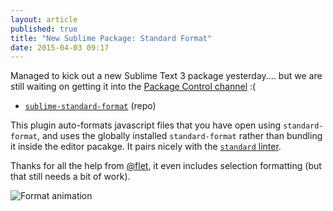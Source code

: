 ```yaml
---
layout: article
published: true
title: "New Sublime Package: Standard Format"
date: 2015-04-03 09:17
---
```


Managed to kick out a new Sublime Text 3 package yesterday.... but we are still waiting on getting it into the [Package Control channel](https://github.com/bcomnes/sublime-standard-format/issues/3) :(

- [`sublime-standard-format`](https://github.com/bcomnes/sublime-standard-format) (repo)

This plugin auto-formats javascript files that you have open using `standard-format`, and uses the globally installed `standard-format` rather than bundling it inside the editor pacakge.  It pairs nicely with the [`standard` linter](https://github.com/Flet/SublimeLinter-contrib-standard).

Thanks for all the help from [@flet](https://github.com/Flet), it even includes selection formatting (but that still needs a bit of work).

![Format animation](https://cdn.rawgit.com/bcomnes/sublime-standard-format/master/format.gif)
